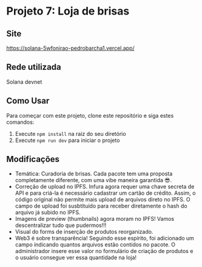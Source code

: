 # Projeto 7: Loja de brisas

## Site

https://solana-5wfonirao-pedrobarcha1.vercel.app/

## Rede utilizada

Solana devnet

## Como Usar

Para começar com este projeto, clone este repositório e siga estes comandos:

1. Execute `npm install` na raiz do seu diretório
2. Execute `npm run dev` para iniciar o projeto

## Modificações

- Temática: Curadoria de brisas. Cada pacote tem uma proposta completamente diferente, com uma vibe maneira garantida 😎.
- Correção de upload no IPFS. Infura agora requer uma chave secreta de API e para criá-la é necessário cadastrar um cartão de crédito. Assim, o código original não permite mais upload de arquivos direto no IPFS. O campo de upload foi susbtituído para receber diretamente o hash do arquivo já subido no IPFS.
- Imagens de preview (thumbnails) agora moram no IPFS! Vamos descentralizar tudo que pudermos!!!
- Visual do forms de inserção de produtos reorganizado.
- Web3 é sobre transparência! Seguindo esse espírito, foi adicionado um campo indicando quantos arquivos estão contidos no pacote. O administrador insere esse valor no formulário de criação de produtos e o usuário consegue ver essa quantidade na loja!
